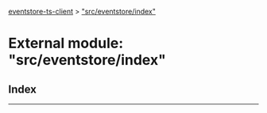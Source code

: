 [eventstore-ts-client](../README.md) > ["src/eventstore/index"](../modules/_src_eventstore_index_.md)

# External module: "src/eventstore/index"

## Index

---


